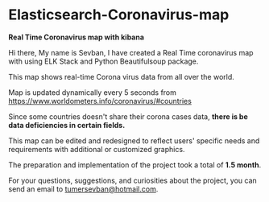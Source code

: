 # Elasticsearch-Coronavirus-map
**Real Time Coronavirus map with kibana**

Hi there, My name is Sevban, I have created a Real Time coronavirus map with using ELK Stack and Python Beautifulsoup package.

This map shows real-time Corona virus data from all over the world.

Map is updated dynamically every 5 seconds from https://www.worldometers.info/coronavirus/#countries

Since some countries doesn't share their corona cases data, **there is be data deficiencies in certain fields.**

This map can be edited and redesigned to reflect users' specific needs and requirements with additional or customized graphics.

The preparation and implementation of the project took a total of **1.5 month**.

For your questions, suggestions, and curiosities about the project, you can send an email to tumersevban@hotmail.com.

